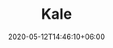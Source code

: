 ---
title: "Kale"
date: 2020-05-12T14:46:10+06:00
description: "Cultivar kale en el huerto"
type: "cultivo"
image: "images/featured-post/tomatoes-seedlings.jpg"
imagecredit: klaoe
tags: cultivo
  
---